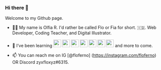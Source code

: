 ### Hi there 👋

Welcome to my Github page.

- 👧🏻 My name is Olfia R. I'd rather be called Flo or Fia for short. 🇮🇩. Web Developer, Coding Teacher, and Digital Illustrator.

- 🌱 I’ve been learning [<img src='https://user-images.githubusercontent.com/58562757/152688113-efd0a40d-58a8-49c7-bcf4-3e474d46c7e7.png' width='25'>](https://developer.mozilla.org/en-US/docs/Web/JavaScript) [<img src='https://user-images.githubusercontent.com/58562757/152688146-6eaa1ea2-6365-4f8f-8afe-ff1c876e45a3.png' width='25'>](https://reactjs.org/) [<img src='https://user-images.githubusercontent.com/58562757/152688167-08285d4a-80bf-4555-849c-21bd03695265.png' width='25'>](https://vuejs.org/) [<img src='https://user-images.githubusercontent.com/58562757/152688185-25360d3d-77f2-4da8-9cc7-b844ef5621b0.png' width='25'>](https://getbootstrap.com/) [<img src='https://user-images.githubusercontent.com/58562757/152688199-3499163e-e166-402f-b713-0889ff82ba30.png' width='25'>](https://nodejs.org/) [<img src='https://user-images.githubusercontent.com/58562757/152688209-8331ca76-e2ee-4032-9c33-2e3a3ff282fd.png' width='25'>](https://expressjs.com/) [<img src='https://user-images.githubusercontent.com/58562757/152688216-fca0eff9-172d-488c-8441-f2f557992c78.png' width='25'>](https://www.postgresql.org/) 
and more to come.

- 📫 You can reach me on IG [@floferno] (https://instagram.com/floferno) OR Discord zyxfloxyz#6315.


<!--
**floferno/floferno** is a ✨ _special_ ✨ repository because its `README.md` (this file) appears on your GitHub profile.


-->
